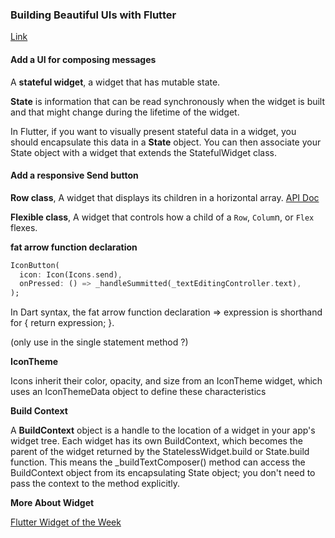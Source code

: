 ### Building Beautiful UIs with Flutter

[Link](https://codelabs.developers.google.com/codelabs/flutter/#0)

#### Add a UI for composing messages

A __stateful widget__, a widget that has mutable state.

__State__ is information that can be read synchronously when the widget is built and that might change during the lifetime of the widget.

In Flutter, if you want to visually present stateful data in a widget, you should encapsulate this data in a __State__ object. You can then associate your State object with a widget that extends the StatefulWidget class.

#### Add a responsive Send button

__Row class__, A widget that displays its children in a horizontal array. [API Doc](https://api.flutter.dev/flutter/widgets/Row-class.html)

__Flexible class__, A widget that controls how a child of a `Row`, `Colum`n, or `Flex` flexes.

__fat arrow function declaration__

```dart
IconButton(
  icon: Icon(Icons.send),
  onPressed: () => _handleSummitted(_textEditingController.text),
);
```

In Dart syntax, the fat arrow function declaration => expression is shorthand for { return expression; }.

(only use in the single statement method ?)

__IconTheme__

Icons inherit their color, opacity, and size from an IconTheme widget, which uses an IconThemeData object to define these characteristics

__Build Context__

A __BuildContext__ object is a handle to the location of a widget in your app's widget tree. Each widget has its own BuildContext, which becomes the parent of the widget returned by the StatelessWidget.build or State.build function. This means the _buildTextComposer() method can access the BuildContext object from its encapsulating State object; you don't need to pass the context to the method explicitly.

__More About Widget__

[Flutter Widget of the Week](https://www.youtube.com/watch?v=CI7x0mAZiY0)